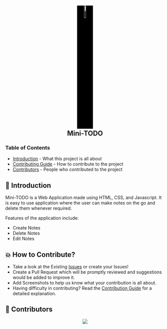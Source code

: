 <p align="center">
    <img style="background-color: black" src="https://hotemoji.com/images/dl/7/memo-emoji-by-google.png" width="10%">
</p>
<h2 align="center" style="margin-top: -12px"> 
    Mini-TODO
</h2>

### Table of Contents

- [Introduction](#introduction) - What this project is all about
- [Contributing Guide](https://github.com/Zack-Dx/Mini-TODO/blob/master/CONTRIBUTING.md) - How to contribute to the project
- [Contributors](#contributors) - People who contributed to the project

## <a name="introduction">📌 Introduction</a>

Mini-TODO is a Web Application made using HTML, CSS, and Javascript. It is easy to use application where the user can make notes on the go and delete them whenever required.

Features of the application include:

- Create Notes
- Delete Notes
- Edit Notes

## <a name='how-to-contribute'>💥 How to Contribute?</a>

- Take a look at the Existing [Issues](https://github.com/Zack-Dx/Mini-TODO/issues) or create your Issues!
- Create a Pull Request which will be promptly reviewed and suggestions would be added to improve it.
- Add Screenshots to help us know what your contribution is all about.
- Having difficulty in contributing? Read the [Contribution Guide](https://github.com/Zack-Dx/Mini-TODO/blob/master/CONTRIBUTING.md) for a detailed explanation.

## <a name='contributors'>👥 Contributors</a>

<a href="https://github.com/Zack-Dx/Mini-TODO/graphs/contributors">
    <p align="center" >
        <img src="https://contrib.rocks/image?repo=Zack-Dx/Mini-TODO" />
    </p>
</a>

<br>
<h5 align="center">
